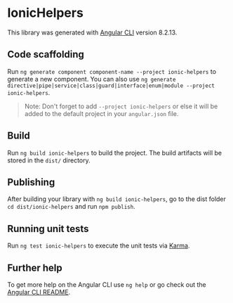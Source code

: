 # IonicHelpers

This library was generated with [Angular CLI](https://github.com/angular/angular-cli) version 8.2.13.

## Code scaffolding

Run `ng generate component component-name --project ionic-helpers` to generate a new component. You can also use `ng generate directive|pipe|service|class|guard|interface|enum|module --project ionic-helpers`.
> Note: Don't forget to add `--project ionic-helpers` or else it will be added to the default project in your `angular.json` file. 

## Build

Run `ng build ionic-helpers` to build the project. The build artifacts will be stored in the `dist/` directory.

## Publishing

After building your library with `ng build ionic-helpers`, go to the dist folder `cd dist/ionic-helpers` and run `npm publish`.

## Running unit tests

Run `ng test ionic-helpers` to execute the unit tests via [Karma](https://karma-runner.github.io).

## Further help

To get more help on the Angular CLI use `ng help` or go check out the [Angular CLI README](https://github.com/angular/angular-cli/blob/master/README.md).
